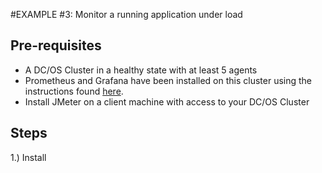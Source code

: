 #EXAMPLE #3: Monitor a running application under load

## Pre-requisites
* A DC/OS Cluster in a healthy state with at least 5 agents
* Prometheus and Grafana have been installed on this cluster using the instructions found [here](https://github.com/markfjohnson/dcos112-metrics/tree/master/Installation).
* Install JMeter on a client machine with access to your DC/OS Cluster

## Steps
1.) Install 